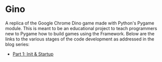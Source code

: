 # Gino
A replica of the Google Chrome Dino game made with Python's Pygame module. This is meant to be an educational project to teach programmers new to Pygame how to build games using the Framework. Below are the links to the various stages of the code development as addressed in the blog series:

- [Part 1: Init & Startup](https://github.com/PC-Ngumoha/Gino/tree/part-1_init_and_startup)
